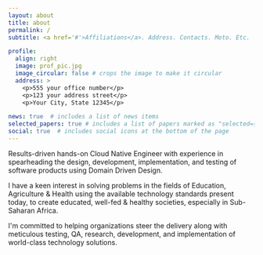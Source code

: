 ```yaml
---
layout: about
title: about
permalink: /
subtitle: <a href='#'>Affiliations</a>. Address. Contacts. Moto. Etc.

profile:
  align: right
  image: prof_pic.jpg
  image_circular: false # crops the image to make it circular
  address: >
    <p>555 your office number</p>
    <p>123 your address street</p>
    <p>Your City, State 12345</p>

news: true  # includes a list of news items
selected_papers: true # includes a list of papers marked as "selected={true}"
social: true  # includes social icons at the bottom of the page
---
```


Results-driven hands-on Cloud Native Engineer with experience in spearheading the design, development, implementation, and testing of software products using Domain Driven Design. 

I have a keen interest in solving problems in the fields of Education, Agriculture & Health using the available technology standards present today, to create educated, well-fed & healthy societies, especially in Sub-Saharan Africa. 

I'm committed to helping organizations steer the delivery along with meticulous testing, QA, research, development, and implementation of world-class technology solutions.
